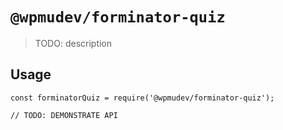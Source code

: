 # `@wpmudev/forminator-quiz`

> TODO: description

## Usage

```
const forminatorQuiz = require('@wpmudev/forminator-quiz');

// TODO: DEMONSTRATE API
```
